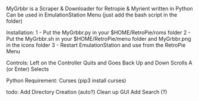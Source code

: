 MyGrbbr is a Scraper & Downloader for Retropie & Myrient written in Python
Can be used in EmulationStation Menu (just add the bash script in the folder)

Installation:
1 - Put the MyGrbbr.py in your $HOME/RetroPie/roms folder
2 - Put the MyGrbbr.sh in your $HOME/RetroPie/menu folder and MyGrbbr.png in the icons folder
3 - Restart EmulationStation and use from the RetroPie Menu

Controls:
Left on the Controller Quits and Goes Back
Up and Down Scrolls
A (or Enter) Selects

Python Requirement: Curses (pip3 install curses)

todo:
Add Directory Creation (auto?)
Clean up GUI
Add Search (?)
